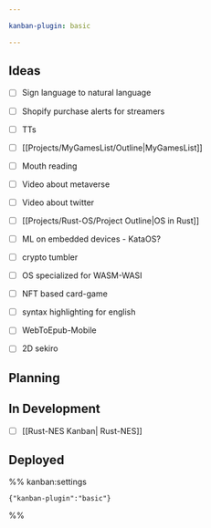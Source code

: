 ```yaml
---

kanban-plugin: basic

---
```


## Ideas

- [ ] Sign language to natural language
- [ ] Shopify purchase alerts for streamers
- [ ] TTs
- [ ] [[Projects/MyGamesList/Outline|MyGamesList]]
- [ ] Mouth reading
- [ ] Video about metaverse
- [ ] Video about twitter
- [ ] [[Projects/Rust-OS/Project Outline|OS in Rust]]
- [ ] ML on embedded devices - KataOS?
- [ ] crypto tumbler
- [ ] OS specialized for WASM-WASI
- [ ] NFT based card-game
- [ ] syntax highlighting for english
- [ ] WebToEpub-Mobile
- [ ] 2D sekiro


## Planning



## In Development

- [ ] [[Rust-NES Kanban| Rust-NES]]


## Deployed





%% kanban:settings
```
{"kanban-plugin":"basic"}
```
%%